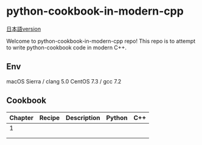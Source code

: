 python-cookbook-in-modern-cpp
=============================

[日本語version](README_ja.md)

Welcome to python-cookbook-in-modern-cpp repo!
This repo is to attempt to write python-cookbook code in modern C++.

## Env

macOS Sierra / clang 5.0
CentOS 7.3 / gcc 7.2

## Cookbook

| Chapter | Recipe | Description | Python | C++ |
|---------|--------|-------------|--------|-----|
|    1    |        |             |        |     |
|         |        |             |        |     |
|         |        |             |        |     |
